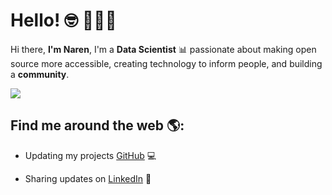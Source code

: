 # **Hello!** 🤓 👩🏾‍💻

Hi there, **I'm Naren**, I'm a **Data Scientist**  📊 passionate about making open source more accessible, creating technology to inform people, and building a **community**.  

![](/home/naren/Documentos/Beaurifull-git/a5093a9c7bbc39a00ecaeb1cb6b64ded.jpg)

## Find me around the **web** 🌎:


- Updating my projects <a href="https://github.com/Nare7"> GitHub</a>  💻
   

- Sharing updates on <a href="https://www.linkedin.com/in/naren-fragozo-5a7b7a202/">LinkedIn</a> 💼



